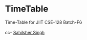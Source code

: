 # TimeTable
Time-Table for JIIT CSE-128 Batch-F6
<br>
<br>
cc- <a href="https://github.com/Sandhu-Sahil">Sahilsher Singh</a>
